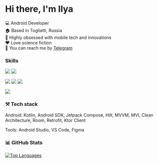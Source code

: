 Hi there, I'm Ilya
====================================================================================================================================

:computer: Android Developer <br>
:house: Based in Togliatti, Russia <br>
:iphone: Highly obsessed with mobile tech and innovations <br>
:heart: Love science fiction <br>
:call_me_hand: You can reach me by [Telegram](https://t.me/risely/)

### Skills
<p>
  <img src="https://img.shields.io/badge/kotlin%20-%23323330.svg?&style=for-the-badge&logo=kotlin"/>
  <img src="https://img.shields.io/badge/android%20-%23323330.svg?&style=for-the-badge&logo=android"/>
</p>
<p>
  <img src="https://img.shields.io/badge/typescript-3178C5.svg?&style=for-the-badge&logo=typescript&logoColor=white"/>
  <img src="https://img.shields.io/badge/node.js%20-%2368a063.svg?&style=for-the-badge&logo=node.js&logoColor=white"/>
  <img src="https://img.shields.io/badge/mongodb%20-%23323330.svg?&style=for-the-badge&logo=mongodb"/>
</p>
<p>
  <img src="https://img.shields.io/badge/git%20-%23F05033.svg?&style=for-the-badge&logo=git&logoColor=white"/>
</p>


### ⚒️ Tech stack
<p>Android: Kotlin, Android SDK, Jetpack Compose, Hilt, MVVM, MVI, Clean Architecture, Room, Retrofit, Ktor Client</p>
<p>Tools: Android Studio, VS Code, Figma</p>

### 📊  GitHub Stats
<a href="https://github.com/ilyastoletov" align="left"><img src="https://github-readme-stats.vercel.app/api/top-langs/?username=ilyastoletov&langs_count=5&title_color=0891b2&text_color=ffffff&icon_color=0891b2&bg_color=1c1917&hide_border=true&locale=en&custom_title=Top%20%Languages" alt="Top Languages" /></a>
